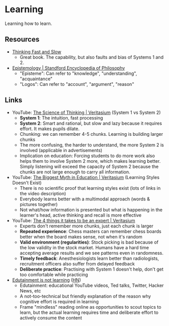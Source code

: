 # Learning

Learning how to learn.

## Resources

- [Thinking Fast and Slow](https://www.goodreads.com/book/show/11468377-thinking-fast-and-slow)
  - Great book. The capability, but also faults and bias of Systems 1 and 2.
- [Epistemology | Standford Encyclopedia of Philosophy](https://plato.stanford.edu/entries/epistemology/)
  - "Episteme": Can refer to "knowledge", "understanding", "acquaintance"
  - "Logos": Can refer to "account", "argument", "reason"

## Links

- YouTube: [The Science of Thinking | Veritasium](https://youtu.be/UBVV8pch1dM)
  (System 1 vs System 2)
  - **System 1**: The intuition, fast processing
  - **System 2**: Smart and rational, but slow and lazy because it requires
    effort. It makes pupils dilate.
  - Chunking: we can remember 4-5 chunks. Learning is building larger chunks
  - The more confusing, the harder to understand, the more System 2 is involved
    (applicable in advertisements)
  - Implication on education: Forcing students to do more work also helps them
    to involve System 2 more, which makes learning better. Simply listening will
    exceed the capacity of System 2 because the chunks are not large enough to
    carry all information.
- YouTube:
  [The Biggest Myth in Education | Veritasium](https://youtu.be/rhgwIhB58PA)
  (Learning Styles Doesn't Exist)
  - There is no scientific proof that learning styles exist (lots of links in
    the video description)
  - Everybody learns better with a multimodal approach (words & pictures
    together)
  - Not what/how information is presented but what is happening in the learner's
    head, active thinking and recall is more effective
- YouTube:
  [The 4 things it takes to be an expert | Veritasium](https://youtu.be/5eW6Eagr9XA)
  - Experts don't remember more chunks, just each chunk is larger
  - **Repeated experience**: Chess masters can remember chess boards better when
    the board makes sense, not when it's random
  - **Valid environment (regularities)**: Stock picking is bad because of the
    low validity in the stock market. Humans have a hard time accepting average
    results and we see patterns even in randomness.
  - **Timely feedback**: Anesthesiologists learn better than radiologists,
    recruitment officers also suffer from delayed feedback
  - **Deliberate practice**: Practising with System 1 doesn't help, don't get
    too comfortable while practicing
- [Edutainment is not learning](https://giansegato.com/essays/edutainment-is-not-learning)
  ([HN](https://news.ycombinator.com/item?id=36580837))
  - Edutainment: educational YouTube videos, Ted talks, Twitter, Hacker News,
    etc
  - A not-too-technical but friendly explanation of the reason why cognitive
    effort is required in learning
  - Frame "mindless" reading online as opportunities to scout topics to learn,
    but the actual learning requires time and deliberate effort to actively
    consume the content
